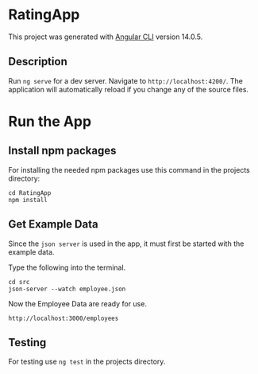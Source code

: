 # RatingApp

This project was generated with [Angular CLI](https://github.com/angular/angular-cli) version 14.0.5.

## Description

Run `ng serve` for a dev server. Navigate to `http://localhost:4200/`. The application will automatically reload if you change any of the source files.

# Run the App

## Install npm packages

For installing the needed npm packages use this command in the projects directory:
```
cd RatingApp
npm install
```

## Get Example Data

Since the `json server` is used in the app, it must first be started with the example data.

Type the following into the terminal.

```
cd src
json-server --watch employee.json
```

Now the Employee Data are ready for use.

```
http://localhost:3000/employees
```

## Testing

For testing use `ng test` in the projects directory.